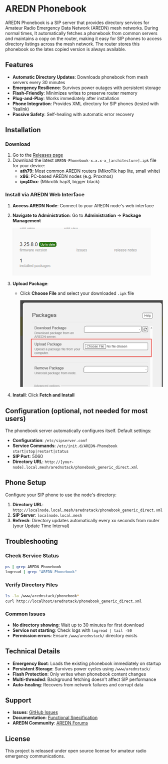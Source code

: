 # AREDN Phonebook

AREDN Phonebook is a SIP server that provides directory services for Amateur Radio Emergency Data Network (AREDN) mesh networks. During normal times, It automatically fetches a phonebook from common servers and maintains a copy on the router, making it easy for SIP phones to access directory listings across the mesh network. The router stores this phonebook so the lates copied version is always available.

## Features

- **Automatic Directory Updates**: Downloads phonebook from mesh servers every 30 minutes
- **Emergency Resilience**: Survives power outages with persistent storage
- **Flash-Friendly**: Minimizes writes to preserve router memory
- **Plug-and-Play**: Works immediately after installation
- **Phone Integration**: Provides XML directory for SIP phones (tested with Yealink)
- **Passive Safety**: Self-healing with automatic error recovery

## Installation

### Download

1. Go to the [Releases page](https://github.com/dhamstack/AREDN-Phonebook/releases)
2. Download the latest `AREDN-Phonebook-x.x.x-x_[architecture].ipk` file for your device:
   - **ath79**: Most common AREDN routers (MikroTik hap lite, small white)
   - **x86**: PC-based AREDN nodes (e.g. Proxmos)
   - **ipq40xx**: (Mikrotik hap3, bigger black)

### Install via AREDN Web Interface

1. **Access AREDN Node**: Connect to your AREDN node's web interface

2. **Navigate to Administration**: Go to **Administration** → **Package Management**

   ![Package Management Screen](images/package-management.png)

3. **Upload Package**:
   - Click **Choose File** and select your downloaded `.ipk` file

     ![Upload Package Dialog](images/upload-package.png)

4. **Install**: Click **Fetch and Install**

## Configuration (optional, not needed for most users)

The phonebook server automatically configures itself. Default settings:

- **Configuration**: `/etc/sipserver.conf`
- **Service Commands**: `/etc/init.d/AREDN-Phonebook start|stop|restart|status`
- **SIP Port**: 5060
- **Directory URL**: `http://[your-node].local.mesh/arednstack/phonebook_generic_direct.xml`

## Phone Setup

Configure your SIP phone to use the node's directory:

1. **Directory URL**: `http://localnode.local.mesh/arednstack/phonebook_generic_direct.xml`
2. **SIP Server**: `localnode.local.mesh`
3. **Refresh**: Directory updates automatically every xx seconds from router (your Update Time Interval)

## Troubleshooting

### Check Service Status
```bash
ps | grep AREDN-Phonebook
logread | grep "AREDN-Phonebook"
```

### Verify Directory Files
```bash
ls -la /www/arednstack/phonebook*
curl http://localhost/arednstack/phonebook_generic_direct.xml
```

### Common Issues

- **No directory showing**: Wait up to 30 minutes for first download
- **Service not starting**: Check logs with `logread | tail -50`
- **Permission errors**: Ensure `/www/arednstack/` directory exists

## Technical Details

- **Emergency Boot**: Loads the existing phonebook immediately on startup
- **Persistent Storage**: Survives power cycles using `/www/arednstack/`
- **Flash Protection**: Only writes when phonebook content changes
- **Multi-threaded**: Background fetching doesn't affect SIP performance
- **Auto-healing**: Recovers from network failures and corrupt data

## Support

- **Issues**: [GitHub Issues](https://github.com/dhamstack/AREDN-Phonebook/issues)
- **Documentation**: [Functional Specification](AREDN-phonebook-fsd.md)
- **AREDN Community**: [AREDN Forums](https://www.arednmesh.org/)

## License

This project is released under open source license for amateur radio emergency communications.
